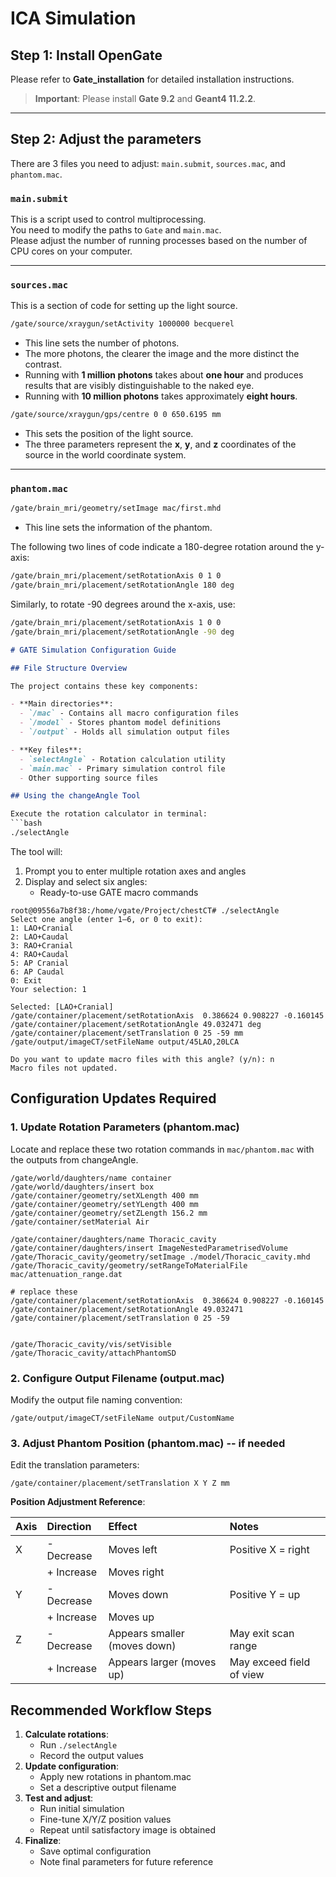 
# ICA Simulation

## Step 1: Install OpenGate

Please refer to **Gate_installation** for detailed installation instructions.

> **Important**: Please install **Gate 9.2** and **Geant4 11.2.2**.

---

## Step 2: Adjust the parameters

There are 3 files you need to adjust: `main.submit`, `sources.mac`, and `phantom.mac`.

### `main.submit`

This is a script used to control multiprocessing.  
You need to modify the paths to `Gate` and `main.mac`.  
Please adjust the number of running processes based on the number of CPU cores on your computer.

---

### `sources.mac`

This is a section of code for setting up the light source.

```bash
/gate/source/xraygun/setActivity 1000000 becquerel
```

- This line sets the number of photons.
- The more photons, the clearer the image and the more distinct the contrast.
- Running with **1 million photons** takes about **one hour** and produces results that are visibly distinguishable to the naked eye.
- Running with **10 million photons** takes approximately **eight hours**.

```bash
/gate/source/xraygun/gps/centre 0 0 650.6195 mm
```

- This sets the position of the light source.
- The three parameters represent the **x**, **y**, and **z** coordinates of the source in the world coordinate system.

---

### `phantom.mac`

```bash
/gate/brain_mri/geometry/setImage mac/first.mhd
```

- This line sets the information of the phantom.

The following two lines of code indicate a 180-degree rotation around the y-axis:

```bash
/gate/brain_mri/placement/setRotationAxis 0 1 0  
/gate/brain_mri/placement/setRotationAngle 180 deg
```

Similarly, to rotate -90 degrees around the x-axis, use:

```bash
/gate/brain_mri/placement/setRotationAxis 1 0 0  
/gate/brain_mri/placement/setRotationAngle -90 deg
```

```markdown
# GATE Simulation Configuration Guide

## File Structure Overview

The project contains these key components:

- **Main directories**:
  - `/mac` - Contains all macro configuration files
  - `/model` - Stores phantom model definitions
  - `/output` - Holds all simulation output files

- **Key files**:
  - `selectAngle` - Rotation calculation utility
  - `main.mac` - Primary simulation control file
  - Other supporting source files

## Using the changeAngle Tool

Execute the rotation calculator in terminal:
​```bash
./selectAngle
```

The tool will:

1. Prompt you to enter multiple rotation axes and angles
2. Display and select six angles:
   - Ready-to-use GATE macro commands

```terminal
root@09556a7b8f38:/home/vgate/Project/chestCT# ./selectAngle 
Select one angle (enter 1–6, or 0 to exit):
1: LAO+Cranial
2: LAO+Caudal
3: RAO+Cranial
4: RAO+Caudal
5: AP Cranial
6: AP Caudal
0: Exit
Your selection: 1

Selected: [LAO+Cranial]
/gate/container/placement/setRotationAxis  0.386624 0.908227 -0.160145
/gate/container/placement/setRotationAngle 49.032471 deg
/gate/container/placement/setTranslation 0 25 -59 mm
/gate/output/imageCT/setFileName output/45LAO,20LCA

Do you want to update macro files with this angle? (y/n): n
Macro files not updated.

```

## Configuration Updates Required

### 1. Update Rotation Parameters (phantom.mac)

Locate and replace these two rotation commands in `mac/phantom.mac` with the outputs from changeAngle.

```gate
/gate/world/daughters/name container
/gate/world/daughters/insert box
/gate/container/geometry/setXLength 400 mm 
/gate/container/geometry/setYLength 400 mm
/gate/container/geometry/setZLength 156.2 mm
/gate/container/setMaterial Air

/gate/container/daughters/name Thoracic_cavity
/gate/container/daughters/insert ImageNestedParametrisedVolume
/gate/Thoracic_cavity/geometry/setImage ./model/Thoracic_cavity.mhd
/gate/Thoracic_cavity/geometry/setRangeToMaterialFile mac/attenuation_range.dat

# replace these
/gate/container/placement/setRotationAxis  0.386624 0.908227 -0.160145
/gate/container/placement/setRotationAngle 49.032471
/gate/container/placement/setTranslation 0 25 -59


/gate/Thoracic_cavity/vis/setVisible
/gate/Thoracic_cavity/attachPhantomSD
```



### 2. Configure Output Filename (output.mac)

Modify the output file naming convention:

```gate
/gate/output/imageCT/setFileName output/CustomName
```

### 3. Adjust Phantom Position (phantom.mac) -- if needed

Edit the translation parameters:

```gate
/gate/container/placement/setTranslation X Y Z mm
```

**Position Adjustment Reference**:

| Axis | Direction  | Effect                       | Notes                    |
| :--- | :--------- | :--------------------------- | :----------------------- |
| X    | - Decrease | Moves left                   | Positive X = right       |
|      | + Increase | Moves right                  |                          |
| Y    | - Decrease | Moves down                   | Positive Y = up          |
|      | + Increase | Moves up                     |                          |
| Z    | - Decrease | Appears smaller (moves down) | May exit scan range      |
|      | + Increase | Appears larger (moves up)    | May exceed field of view |

## Recommended Workflow Steps

1. **Calculate rotations**:
   - Run `./selectAngle`
   - Record the output values
2. **Update configuration**:
   - Apply new rotations in phantom.mac
   - Set a descriptive output filename
3. **Test and adjust**:
   - Run initial simulation
   - Fine-tune X/Y/Z position values
   - Repeat until satisfactory image is obtained
4. **Finalize**:
   - Save optimal configuration
   - Note final parameters for future reference

